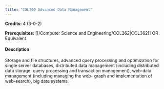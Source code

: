 ```yaml
---
title: "COL760 Advanced Data Management"
---
```

**Credits:** 4 (3-0-2)

**Prerequisites:** [[/Computer Science and Engineering/COL362|COL362]] OR Equivalent

#### Description
Storage and file structures, advanced query processing and optimization for single server databases, distributed data management (including distributed data storage, query processing and transaction management), web-data management (including managing the web- graph and implementation of web-search), big data systems.